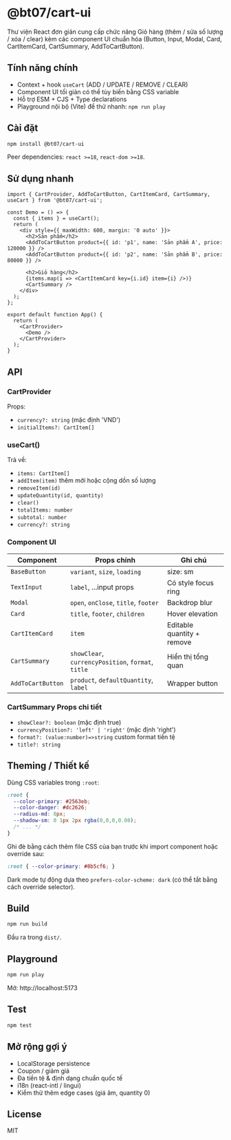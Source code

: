 # @bt07/cart-ui

Thư viện React đơn giản cung cấp chức năng Giỏ hàng (thêm / sửa số lượng / xóa / clear) kèm các component UI chuẩn hóa (Button, Input, Modal, Card, CartItemCard, CartSummary, AddToCartButton).

## Tính năng chính
- Context + hook `useCart` (ADD / UPDATE / REMOVE / CLEAR)
- Component UI tối giản có thể tùy biến bằng CSS variable
- Hỗ trợ ESM + CJS + Type declarations
- Playground nội bộ (Vite) để thử nhanh: `npm run play`

## Cài đặt
```bash
npm install @bt07/cart-ui
```
Peer dependencies: `react >=18`, `react-dom >=18`.

## Sử dụng nhanh
```tsx
import { CartProvider, AddToCartButton, CartItemCard, CartSummary, useCart } from '@bt07/cart-ui';

const Demo = () => {
  const { items } = useCart();
  return (
    <div style={{ maxWidth: 600, margin: '0 auto' }}>
      <h2>Sản phẩm</h2>
      <AddToCartButton product={{ id: 'p1', name: 'Sản phẩm A', price: 120000 }} />
      <AddToCartButton product={{ id: 'p2', name: 'Sản phẩm B', price: 80000 }} />

      <h2>Giỏ hàng</h2>
      {items.map(i => <CartItemCard key={i.id} item={i} />)}
      <CartSummary />
    </div>
  );
};

export default function App() {
  return (
    <CartProvider>
      <Demo />
    </CartProvider>
  );
}
```

## API
### CartProvider
Props:
- `currency?: string` (mặc định 'VND')
- `initialItems?: CartItem[]`

### useCart()
Trả về:
- `items: CartItem[]`
- `addItem(item)` thêm mới hoặc cộng dồn số lượng
- `removeItem(id)`
- `updateQuantity(id, quantity)`
- `clear()`
- `totalItems: number`
- `subtotal: number`
- `currency?: string`

### Component UI
| Component | Props chính | Ghi chú |
|-----------|-------------|--------|
| `BaseButton` | `variant`, `size`, `loading` | size: sm|md|lg |
| `TextInput` | `label`, ...input props | Có style focus ring |
| `Modal` | `open`, `onClose`, `title`, `footer` | Backdrop blur |
| `Card` | `title`, `footer`, `children` | Hover elevation |
| `CartItemCard` | `item` | Editable quantity + remove |
| `CartSummary` | `showClear`, `currencyPosition`, `format`, `title` | Hiển thị tổng quan |
| `AddToCartButton` | `product`, `defaultQuantity`, `label` | Wrapper button |

### CartSummary Props chi tiết
- `showClear?: boolean` (mặc định true)
- `currencyPosition?: 'left' | 'right'` (mặc định 'right')
- `format?: (value:number)=>string` custom format tiền tệ
- `title?: string`

## Theming / Thiết kế
Dùng CSS variables trong `:root`:
```css
:root {
  --color-primary: #2563eb;
  --color-danger: #dc2626;
  --radius-md: 8px;
  --shadow-sm: 0 1px 2px rgba(0,0,0,0.08);
  /* ... */
}
```
Ghi đè bằng cách thêm file CSS của bạn trước khi import component hoặc override sau:
```css
:root { --color-primary: #8b5cf6; }
```
Dark mode tự động dựa theo `prefers-color-scheme: dark` (có thể tắt bằng cách override selector).

## Build
```bash
npm run build
```
Đầu ra trong `dist/`.

## Playground
```bash
npm run play
```
Mở: http://localhost:5173

## Test
```bash
npm test
```

## Mở rộng gợi ý
- LocalStorage persistence
- Coupon / giảm giá
- Đa tiền tệ & định dạng chuẩn quốc tế
- i18n (react-intl / lingui)
- Kiểm thử thêm edge cases (giá âm, quantity 0)

## License
MIT
